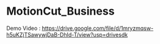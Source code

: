 # MotionCut_Business
Demo Video : https://drive.google.com/file/d/1mryzmqsw-h5uKZjTSawywjDaB-DhId-T/view?usp=drivesdk
